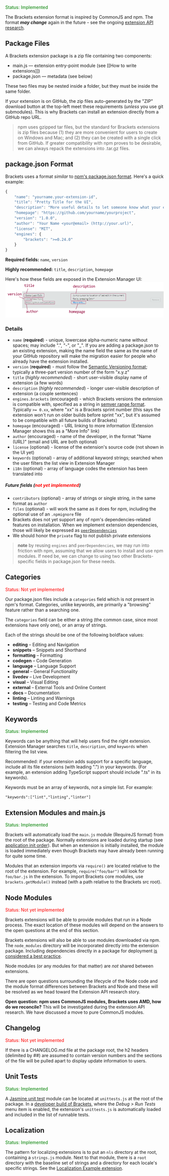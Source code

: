 <font color="green">Status: Implemented</font>

The Brackets extension format is inspired by CommonJS and npm.  The format **_may change_** again in the future - see the ongoing [extension API research](https://trello.com/card/5-research-extension-api/4f90a6d98f77505d7940ce88/769).

## Package Files ##

A Brackets extension package is a zip file containing two components:
* main.js — extension entry-point module (see [[How to write extensions]])
* package.json — metadata (see below)

These two files may be nested inside a folder, but they must be inside the same folder.

If your extension is on GitHub, the zip files auto-generated by the "ZIP" download button at the top-left meet these requirements (<i>unless</i> you use git submodules). This is why Brackets can install an extension directly from a GitHub repo URL.

> npm uses gzipped tar files, but the standard for Brackets extensions is zip files because (1) they are more convenient for users to create on Windows and Mac; and (2) they can be created with a single click from GitHub. If greater compatibility with npm proves to be desirable, we can always repack the extensions into .tar.gz files.

## package.json Format ##

Brackets uses a format _similar_ to [npm's package.json format](https://npmjs.org/doc/json.html). Here's a quick example:

```javascript
﻿﻿{
    "name": "yourname.your-extension-id",
    "title": "Pretty Title for the UI",
    "description": "More useful details to let someone know what your extension is all about.",
    "homepage": "https://github.com/yourname/yourproject",
    "version": "1.0.0",
    "author": "Your Name <your@email> (http://your.url)",
    "license": "MIT",
    "engines": {
        "brackets": ">=0.24.0"
    }
}
```

**Required fields:** `name`, `version`

**Highly recommended:** `title`, `description`, `homepage`

Here's how these fields are exposed in the Extension Manager UI:
![](images/extension-listing-example.png)

### Details ###

* `name` (<b>required</b>) - unique, lowercase alpha-numeric name without spaces; may include ".", "-", or "_". If you are adding a package.json to an existing extension, making the name field the same as the name of your GitHub repository will make the migration easier for people who already have the extension installed.
* `version` (<b>required</b>) - must follow the [Semantic Versioning format](http://semver.org/); typically a three-part version number of the form "x.y.z"
* `title` (<i>highly recommended</i>) - short user-visible display name of extension (a few words)
* `description` (<i>highly recommended</i>) - longer user-visible description of extension (a couple sentences)
* `engines.brackets` (encouraged) - which Brackets versions the extension is compatible with, specified as a string in [semver range format](https://github.com/isaacs/node-semver#ranges). Typically `>= 0.xx`, where "xx" is a Brackets sprint number (this says the extension won't run on older builds before sprint "xx", but it's assumed to be compatible with all future builds of Brackets)
* `homepage` (encouraged) - URL linking to more information (Extension Manager shows this as a "More Info" link)
* `author` (encouraged) - name of the developer, in the format "Name <email> (URL)" (email and URL are both optional)
* `license` (optional) - license of the extension's source code (not shown in the UI yet)
* `keywords` (optional) - array of additional keyword strings; searched when the user filters the list view in Extension Manager
* `i18n` (optional) - array of language codes the extension has been translated into

##### Future fields (<font color="red">not yet implemented</font>) #####

* `contributors` (optional) - array of strings or single string, in the same format as `author`
* `files` (optional) - will work the same as it does for npm, including the optional use of an `.npmignore` file
* Brackets does not yet support any of npm's dependencies-related features on installation. When we implement extension dependencies, those will likely be expressed as [`peerDependencies`](http://blog.nodejs.org/2013/02/07/peer-dependencies/)
* We should honor the `private` flag to not publish private extensions

> **note** by reusing `engines` and `peerDependencies`, we may run into friction with npm, assuming that we allow users to install and use npm modules. If need be, we can change to using two other Brackets-specific fields in package.json for these needs.

## Categories ##

<font color="red">Status: Not yet implemented</font>

Our package.json files include a `categories` field which is not present in npm's format. Categories, unlike keywords, are primarily a "browsing" feature rather than a searching one.

The `categories` field can be either a string (the common case, since most extensions have only one), or an array of strings.

Each of the strings should be one of the following boldface values:

* **editing** – Editing and Navigation
* **snippets** – Snippets and Shorthand
* **formatting** – Formatting
* **codegen** – Code Generation
* **language** – Language Support
* **general** – General Functionality
* **livedev** – Live Development
* **visual** – Visual Editing
* **external** – External Tools and Online Content
* **docs** – Documentation
* **linting** – Linting and Warnings
* **testing** – Testing and Code Metrics

## Keywords ##

<font color="green">Status: Implemented</font>

Keywords can be anything that will help users find the right extension. Extension Manager searches `title`, `description`, _and_ `keywords` when filtering the list view.

Recommended: if your extension adds support for a specific language, include all its file extensions (with leading ".") in your keywords. (For example, an extension adding TypeScript support should include ".ts" in its keywords).

Keywords must be an array of keywords, not a simple list. For example:

    "keywords":["lint","linting","linter"]

## Extension Modules and main.js ##

<font color="green">Status: Implemented</font>

Brackets will automatically load the `main.js` module (RequireJS format) from the root of the package. Normally extensions are loaded during startup (see [application init order](https://github.com/adobe/brackets/wiki/Brackets-Development-How-Tos#application-init)). But when an extension is initially installed, the module is loaded immediately even though Brackets may have already been running for quite some time.

Modules that an extension imports via `require()` are located relative to the root of the extension. For example, `require("foo/bar")` will look for `foo/bar.js` in the extension. To import Brackets core modules, use `brackets.getModule()` instead (with a path relative to the Brackets src root).

## Node Modules ##

<font color="red">Status: Not yet implemented</font>

Brackets extensions will be able to provide modules that run in a Node process. The exact location of these modules will depend on the answers to the open questions at the end of this section.

Brackets extensions will also be able to use modules downloaded via npm. The `node_modules` directory will be incorporated directly into the extension package. Including dependencies directly in a package for deployment [is considered a best practice](http://www.futurealoof.com/posts/nodemodules-in-git.html).

Node modules (or any modules for that matter) are *not* shared between extensions.

There are open questions surrounding the lifecycle of the Node code and the module format differences between Brackets and Node and these will be resolved as we head toward the Extension API research story.

**Open question: npm uses CommonJS modules, Brackets uses AMD, how do we reconcile?** This will be investigated during the extension API research. We have discussed a move to pure CommonJS modules.

## Changelog ##

<font color="red">Status: Not yet implemented</font>

If there is a CHANGELOG.md file at the package root, the h2 headers (delimited by ##) are assumed to contain version numbers and the sections of the file will be pulled apart to display update information to users.

## Unit Tests ##

<font color="green">Status: Implemented</font>

A [Jasmine unit test](http://pivotal.github.io/jasmine/) module can be located at `unittests.js` at the root of the package. In a [developer build of Brackets](https://github.com/adobe/brackets/wiki/How-to-Hack-on-Brackets#wiki-setup_for_hacking), where the _Debug > Run Tests_ menu item is enabled, the extension's `unittests.js` is automatically loaded and included in the list of runnable tests.

## Localization ##

<font color="green">Status: Implemented</font>

The pattern for localizing extensions is to put an `nls` directory at the root, containing a `strings.js` module. Next to that module, there is a `root` directory with the baseline set of strings and a directory for each locale's specific strings. See the [Localization Example extension](https://github.com/adobe/brackets/tree/master/src/extensions/samples/LocalizationExample).